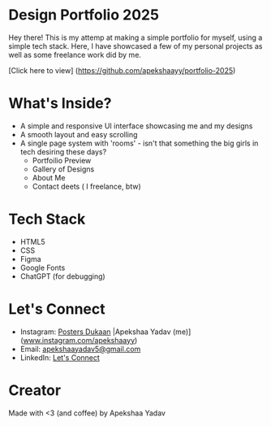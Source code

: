 # Design Portfolio 2025

Hey there!
This is my attemp at making a simple portfolio for myself, using a simple tech stack. Here, I have showcased a few of my personal projects as well as some freelance work did by me. 

[Click here to view] (https://github.com/apekshaayy/portfolio-2025)

# What's Inside?

- A simple and responsive UI interface showcasing me and my designs
- A smooth layout and easy scrolling
- A single page system with 'rooms' - isn't that something the big girls in tech desiring these days?
    - Portfoilio Preview
    - Gallery of Designs
    - About Me
    - Contact deets ( I freelance, btw)

# Tech Stack

- HTML5
- CSS
- Figma
- Google Fonts
- ChatGPT (for debugging)

# Let's Connect

- Instagram: [Posters Dukaan](www.instagram.com/posters_dukaan.nco) |Apekshaa Yadav (me)](www.instagram.com/apekshaayy)
- Email: apekshaayadav5@gmail.com
- LinkedIn: [Let's Connect](https://www.linkedin.com/in/apekshaa-yadav-80a093350/)

# Creator

Made with <3 (and coffee) by Apekshaa Yadav

